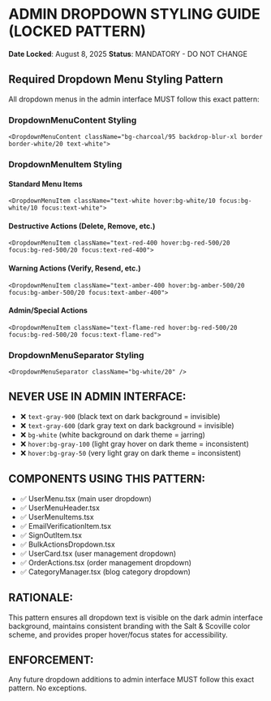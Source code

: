 # ADMIN DROPDOWN STYLING GUIDE (LOCKED PATTERN)

**Date Locked**: August 8, 2025
**Status**: MANDATORY - DO NOT CHANGE

## Required Dropdown Menu Styling Pattern

All dropdown menus in the admin interface MUST follow this exact pattern:

### DropdownMenuContent Styling
```tsx
<DropdownMenuContent className="bg-charcoal/95 backdrop-blur-xl border border-white/20 text-white">
```

### DropdownMenuItem Styling

#### Standard Menu Items
```tsx
<DropdownMenuItem className="text-white hover:bg-white/10 focus:bg-white/10 focus:text-white">
```

#### Destructive Actions (Delete, Remove, etc.)
```tsx
<DropdownMenuItem className="text-red-400 hover:bg-red-500/20 focus:bg-red-500/20 focus:text-red-400">
```

#### Warning Actions (Verify, Resend, etc.)
```tsx
<DropdownMenuItem className="text-amber-400 hover:bg-amber-500/20 focus:bg-amber-500/20 focus:text-amber-400">
```

#### Admin/Special Actions
```tsx
<DropdownMenuItem className="text-flame-red hover:bg-red-500/20 focus:bg-red-500/20 focus:text-flame-red">
```

### DropdownMenuSeparator Styling
```tsx
<DropdownMenuSeparator className="bg-white/20" />
```

## NEVER USE IN ADMIN INTERFACE:
- ❌ `text-gray-900` (black text on dark background = invisible)
- ❌ `text-gray-600` (dark gray text on dark background = invisible)
- ❌ `bg-white` (white background on dark theme = jarring)
- ❌ `hover:bg-gray-100` (light gray hover on dark theme = inconsistent)
- ❌ `hover:bg-gray-50` (very light gray on dark theme = inconsistent)

## COMPONENTS USING THIS PATTERN:
- ✅ UserMenu.tsx (main user dropdown)
- ✅ UserMenuHeader.tsx
- ✅ UserMenuItems.tsx
- ✅ EmailVerificationItem.tsx
- ✅ SignOutItem.tsx
- ✅ BulkActionsDropdown.tsx
- ✅ UserCard.tsx (user management dropdown)
- ✅ OrderActions.tsx (order management dropdown)
- ✅ CategoryManager.tsx (blog category dropdown)

## RATIONALE:
This pattern ensures all dropdown text is visible on the dark admin interface background, maintains consistent branding with the Salt & Scoville color scheme, and provides proper hover/focus states for accessibility.

## ENFORCEMENT:
Any future dropdown additions to admin interface MUST follow this exact pattern. No exceptions.